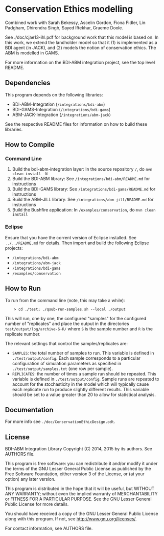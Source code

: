 # Conservation Ethics modelling

Combined work with Sarah Bekessy, Ascelin Gordon, Fiona Fidler,
Lin Padgham, Dhirendra Singh, Sayed Iftekhar, Graeme Doole.

See ./doc/cjae13-ihl.pdf for background work that this model is based on.
In this work, we extend the landholder model so that it (1) is implemented
as a BDI agent (in JACK), and (2) models the notion of conservation ethics.
The ABM is modelled in GAMS.

For more information on the BDI-ABM integration project,
see the top level README.


## Dependencies


This program depends on the following libraries:

* BDI-ABM-Integration (`/integrations/bdi-abm`)
* BDI-GAMS-Integration (`/integrations/bdi-gams`)
* ABM-JACK-Integration (`/integrations/abm-jack`)

See the respective README files for information on how to build these
libraries.


## How to Compile

### Command Line

1.  Build the bdi-abm-integration layer: In the source repository `/`, do
    `mvn clean install -N`
2.  Build the BDI-ABM library: See `/integrations/bdi-abm/README.md`
    for instructions
3.  Build the BDI-GAMS library: See `/integrations/bdi-gams/README.md`
    for instructions
4.  Build the ABM-JILL library: See `/integrations/abm-jill/README.md`
    for instructions
5.  Build the Bushfire application: In `/examples/conservation`, do
    `mvn clean install`

### Eclipse

Ensure that you have the corrent version of Eclipse installed. See
`../../README.md` for details. Then import and build the following
Eclipse projects:

*  `/integrations/bdi-abm`
*  `/integrations/abm-jack`
*  `/integrations/bdi-gams`
*  `/examples/conservation`



## How to Run


To run from the command line (note, this may take a while):

        > cd ./test; ./qsub-run-samples.sh --local ./output

This will run, one by one, the configured "samples" for the configured
number of "replicates" and place the output in the directories
`test/output/log/archive-S-R/` where `S` is the sample number and `R` is the
replicate number.

The relevant settings that control the samples/replicates are:
*  `SAMPLES`: the total number of samples to run.
   This variable is defined in `./test/output/config`. Each sample
   corresponds to a particular configuration of simulation parameters
   as specified in `./test/output/samples.txt` (one row per sample).
*  `REPLICATES`: the number of times a sample run should be repeated.
   This variable is defined in `./test/output/config`.
   Sample runs are repeated to account for the stochasticity in
   the model which will typically cause each replicate run to produce
   slightly different results. This variable should be set to a value
   greater than 20 to allow for statistical analysis.


## Documentation

For more info see `./doc/ConservationEthicDesign.odt`.


## License


BDI-ABM Integration Library
Copyright (C) 2014, 2015 by its authors. See AUTHORS file.

This program is free software: you can redistribute it and/or modify
it under the terms of the GNU Lesser General Public License as published by
the Free Software Foundation, either version 3 of the License, or
(at your option) any later version.

This program is distributed in the hope that it will be useful,
but WITHOUT ANY WARRANTY; without even the implied warranty of
MERCHANTABILITY or FITNESS FOR A PARTICULAR PURPOSE.  See the
GNU Lesser General Public License for more details.

You should have received a copy of the GNU Lesser General Public License
along with this program.  If not, see <http://www.gnu.org/licenses/>.

For contact information, see AUTHORS file.

